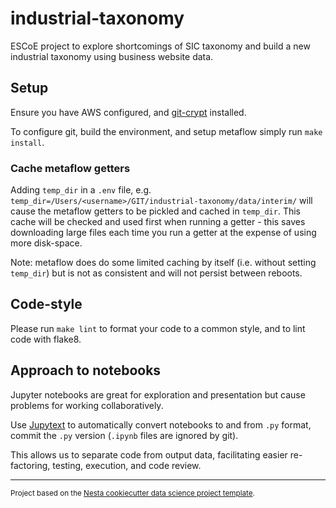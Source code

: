 industrial-taxonomy
==============================

ESCoE project to explore shortcomings of SIC taxonomy and build a new industrial taxonomy using business website data.

## Setup

Ensure you have AWS configured, and [git-crypt](https://github.com/AGWA/git-crypt) installed.

To configure git, build the environment, and setup metaflow simply run `make install`.

### Cache metaflow getters

Adding `temp_dir` in a `.env` file, e.g. `temp_dir=/Users/<username>/GIT/industrial-taxonomy/data/interim/` will cause the metaflow getters to be pickled and cached in `temp_dir`. This cache will be checked and used first when running a getter - this saves downloading large files each time you run a getter at the expense of using more disk-space.

Note: metaflow does do some limited caching by itself (i.e. without setting `temp_dir`) but is not as consistent and will not persist between reboots.

## Code-style

Please run `make lint` to format your code to a common style, and to lint code with flake8.

## Approach to notebooks

Jupyter notebooks are great for exploration and presentation but cause problems for working collaboratively.

Use [Jupytext](https://jupytext.readthedocs.io/en/latest/) to automatically convert notebooks to and from `.py` format, commit the `.py` version (`.ipynb` files are ignored by git).

This allows us to separate code from output data, facilitating easier re-factoring, testing, execution, and code review.

--------

<p><small>Project based on the <a target="_blank" href="https://github.com/nestauk/cookiecutter-data-science-nesta">Nesta cookiecutter data science project template</a>.</small></p>
